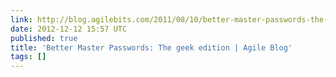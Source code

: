 ```yaml
---
link: http://blog.agilebits.com/2011/08/10/better-master-passwords-the-geek-edition/
date: 2012-12-12 15:57 UTC
published: true
title: 'Better Master Passwords: The geek edition | Agile Blog'
tags: []
---
```



